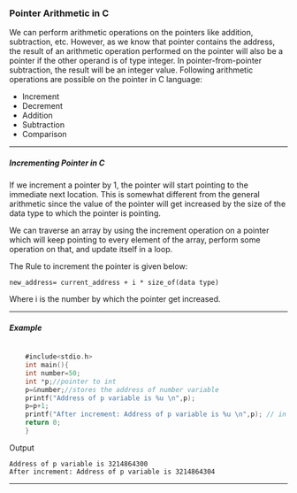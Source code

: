 ### Pointer Arithmetic in C


We can perform arithmetic operations on the pointers like addition, subtraction, etc. However, as we know that pointer contains the address, the result of an arithmetic operation performed on the pointer will also be a pointer if the other operand is of type integer. In pointer-from-pointer subtraction, the result will be an integer value. Following arithmetic operations are possible on the pointer in C language:

   - Increment
   - Decrement
   - Addition
   - Subtraction
   - Comparison
   
   --------
   
##### Incrementing Pointer in C

If we increment a pointer by 1, the pointer will start pointing to the immediate next location. This is somewhat different from the general arithmetic since the value of the pointer will get increased by the size of the data type to which the pointer is pointing.

We can traverse an array by using the increment operation on a pointer which will keep pointing to every element of the array, perform some operation on that, and update itself in a loop.

The Rule to increment the pointer is given below:

    new_address= current_address + i * size_of(data type)  

Where i is the number by which the pointer get increased.

--------

##### Example

```objectivec

    #include<stdio.h>  
    int main(){  
    int number=50;        
    int *p;//pointer to int      
    p=&number;//stores the address of number variable        
    printf("Address of p variable is %u \n",p);        
    p=p+1;        
    printf("After increment: Address of p variable is %u \n",p); // in our case, p will get incremented by 4 bytes.      
    return 0;  
    }    
```

Output 
```
Address of p variable is 3214864300 
After increment: Address of p variable is 3214864304 
```

----

